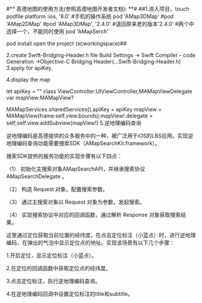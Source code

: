 #** 高德地图的使用方法(参照高德地图开发者文档): **#
##1.进入项目，touch podfile 
	platform :ios, '8.0' #手机的操作系统 
	pod 'AMap3DMap'
	\#pod 'AMap2DMap'
	\#pod 'AMap3DMap', '2.4.0'
	\#退回原来老的版本'2.4.0'
  	\#两个中选择一个，不能同时使用
	pod 'AMapSerch' 

pod install
open the project (xcworkingspace)##

2.create Swift-Bridging-Header.h file
Build Settings -> Swift Compiler - code Generation ->Objective-C Bridging Header(...Swift-Bridging-Header.h)
3.apply for apiKey.

4.display the map

let apiKey  = ""
class ViewController:UIViewController,MAMapViewDelegate
var mapView:MAMapView? 

MAMapServices.sharedServices().apiKey = apiKey
mapView = MAMapView(frame:self.view.bounds);mapView!.delegate = self;self.view.addSubview(mapView!)
5.逆地理编码查询

逆地理编码是高德提供的众多服务中的一种，被广泛用于iOS的LBS应用。实现逆地理编码查询功能需要搜索SDK（AMapSearchKit.framework）。

搜索SDK提供的服务功能的实现步骤有以下四点：

（1） 初始化主搜索对象AMapSearchAPI，并继承搜索协议 AMapSearchDelegate 。

（2） 构造 Request 对象，配置搜索参数。

（3） 通过主搜索对象以 Request 对象为参数，发起搜索。

（4） 实现搜索协议中对应的回调函数，通过解析 Response 对象获取搜索结果。

这里通过定位获取当前位置的经纬度，在点击定位标注（小蓝点）时，进行逆地理编码，在弹出的气泡中显示定位点的地址。实现该场景有以下几个步骤：

1.开启定位，显示定位标注（小蓝点）。

2.在定位的回调函数中获取定位点的经纬度。

3.点击定位标注，执行逆地理编码查询。

4.在逆地理编码回调中设置定位标注的title和subtitle。
